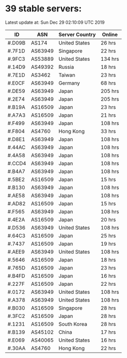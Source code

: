 # 39 stable servers:

Latest update at: Sun Dec 29 02:10:09 UTC 2019

| ID | ASN | Server Country | Online |
| -- | --- | -------------- | ------ |
| #.D09B | AS174 | United States | 26 hrs |
| #.7F1D | AS63949 | Singapore | 22 hrs |
| #.9FC3 | AS53889 | United States | 134 hrs |
| #.14D9 | AS49392 | Russia | 18 hrs |
| #.7E1D | AS3462 | Taiwan | 23 hrs |
| #.E0CF | AS63949 | Germany | 68 hrs |
| #.DE59 | AS63949 | Japan | 205 hrs |
| #.2E74 | AS63949 | Japan | 205 hrs |
| #.B19A | AS16509 | Japan | 23 hrs |
| #.A7A3 | AS16509 | Japan | 21 hrs |
| #.F499 | AS63949 | Japan | 108 hrs |
| #.F804 | AS4760 | Hong Kong | 33 hrs |
| #.D8E1 | AS63949 | Japan | 108 hrs |
| #.44AC | AS63949 | Japan | 108 hrs |
| #.4A58 | AS63949 | Japan | 108 hrs |
| #.CCD4 | AS63949 | Japan | 108 hrs |
| #.B4A7 | AS63949 | Japan | 108 hrs |
| #.5BE2 | AS16509 | Japan | 15 hrs |
| #.B130 | AS63949 | Japan | 108 hrs |
| #.AE58 | AS63949 | Japan | 108 hrs |
| #.AD82 | AS16509 | Japan | 15 hrs |
| #.F565 | AS63949 | Japan | 108 hrs |
| #.4E2A | AS16509 | Japan | 20 hrs |
| #.D536 | AS63949 | United States | 108 hrs |
| #.64C3 | AS16509 | Japan | 25 hrs |
| #.7437 | AS16509 | Japan | 19 hrs |
| #.AEE9 | AS63949 | United States | 108 hrs |
| #.5646 | AS16509 | Japan | 18 hrs |
| #.765D | AS16509 | Japan | 23 hrs |
| #.B4FD | AS16509 | Japan | 16 hrs |
| #.227F | AS16509 | Japan | 22 hrs |
| #.0172 | AS63949 | United States | 108 hrs |
| #.A378 | AS63949 | United States | 108 hrs |
| #.B030 | AS16509 | Singapore | 28 hrs |
| #.3FC2 | AS16509 | Japan | 28 hrs |
| #.1231 | AS16509 | South Korea | 28 hrs |
| #.B139 | AS45102 | China | 17 hrs |
| #.E069 | AS40065 | United States | 16 hrs |
| #.30AA | AS4760 | Hong Kong | 22 hrs |

